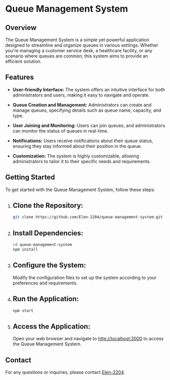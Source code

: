 # Queue Management System

## Overview

The Queue Management System is a simple yet powerful application designed to streamline and organize queues in various settings. Whether you're managing a customer service desk, a healthcare facility, or any scenario where queues are common, this system aims to provide an efficient solution.

## Features

- **User-friendly Interface:** The system offers an intuitive interface for both administrators and users, making it easy to navigate and operate.

- **Queue Creation and Management:** Administrators can create and manage queues, specifying details such as queue name, capacity, and type.

- **User Joining and Monitoring:** Users can join queues, and administrators can monitor the status of queues in real-time.

- **Notifications:** Users receive notifications about their queue status, ensuring they stay informed about their position in the queue.

- **Customization:** The system is highly customizable, allowing administrators to tailor it to their specific needs and requirements.

## Getting Started

To get started with the Queue Management System, follow these steps:

1. ## Clone the Repository:
   ```bash
   git clone https://github.com/Elen-2204/queue-management-system.git
   ```

2. ## Install Dependencies:
   ```bash
   cd queue-management-system
   npm install
   ```

3. ## Configure the System:
   Modify the configuration files to set up the system according to your preferences and requirements.

4. ## Run the Application:
   ```bash
   npm start
   ```

5. ## Access the Application:
   Open your web browser and navigate to [http://localhost:3000](http://localhost:3000) to access the Queue Management System.

## Contact

For any questions or inquiries, please contact [Elen-2204](https://github.com/Elen-2204).

